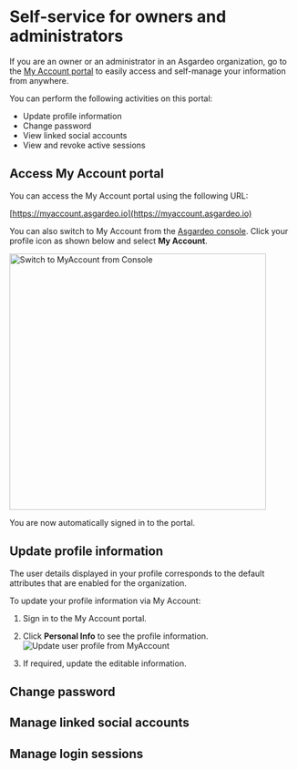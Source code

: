 # Self-service for owners and administrators

If you are an owner or an administrator in an Asgardeo organization, go to the [My Account portal](https://myaccount.asgardeo.io) to easily access and self-manage your information from anywhere.

You can perform the following activities on this portal:
- Update profile information
- Change password
- View linked social accounts
- View and revoke active sessions

## Access My Account portal

You can access the My Account portal using the following URL:

[https://myaccount.asgardeo.io](https://myaccount.asgardeo.io)

You can also switch to My Account from the [Asgardeo console](https://console.asgardeo.io). Click your profile icon as shown below and select **My Account**.

<img :src="$withBase('/assets/img/guides/organization/self-service/myaccount/switch-to-myaccount.png')" width="450" alt="Switch to MyAccount from Console">

You are now automatically signed in to the portal.

## Update profile information

The user details displayed in your profile corresponds to the default attributes that are enabled for the organization.

To update your profile information via My Account:

1. Sign in to the My Account portal.
2. Click **Personal Info** to see the profile information.
   <img :src="$withBase('/assets/img/guides/organization/self-service/myaccount/update-profile-info.png')" alt="Update user profile from MyAccount">

3. If required, update the editable information.


## Change password
<CommonGuide guide='guides/fragments/self-service/change-password.md'/>

## Manage linked social accounts
<CommonGuide guide='guides/fragments/self-service/manage-linked-social-accounts.md'/>

## Manage login sessions
<CommonGuide guide='guides/fragments/self-service/manage-login-sessions.md'/>

